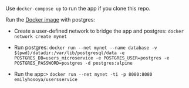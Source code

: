 Use `docker-compose up` to run the app if you clone this repo.

Run the [Docker image](https://hub.docker.com/r/emilyhosoya/usersservice) with postgres:

* Create a user-defined network to bridge the app and postgres:
`docker network create mynet`

* Run postgres:
`docker run --net mynet --name database -v $(pwd)/datadir:/var/lib/postgresql/data -e POSTGRES_DB=users_microservice -e POSTGRES_USER=postgres -e POSTGRES_PASSWORD=postgres -d postgres:alpine`

* Run the app:>
`docker run --net mynet -ti -p 8080:8080 emilyhosoya/usersservice`
